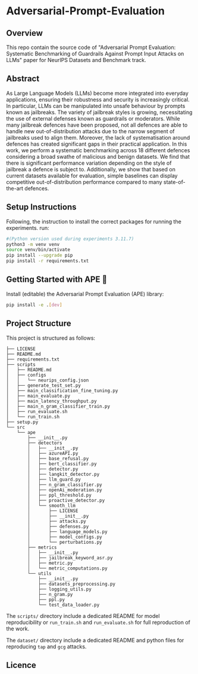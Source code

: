 # Adversarial-Prompt-Evaluation

## Overview

This repo contain the source code of "Adversarial Prompt Evaluation: Systematic
Benchmarking of Guardrails Against Prompt Input
Attacks on LLMs" paper for NeurIPS Datasets and Benchmark track. 

## Abstract

As Large Language Models (LLMs) become more integrated into everyday applications, ensuring their robustness and security is increasingly critical.
In particular, LLMs can be manipulated into unsafe behaviour by prompts known as jailbreaks. The variety of jailbreak styles is growing, necessitating the use of external defenses known as guardrails or moderators. While many jailbreak defences have been proposed, not all defences are able to handle new out-of-distribution attacks due to the narrow segment of jailbreaks used to align them.
Moreover, the lack of systematisation around defences has created significant gaps in their practical application.
In this work, we perform a systematic benchmarking across 18 different defences considering a broad swathe of malicious and benign datasets.
We find that there is significant performance variation depending on the style of jailbreak a defence is subject to.
Additionally, we show that based on current datasets available for evaluation, simple baselines can display competitive out-of-distribution performance compared to many state-of-the-art defences.


## Setup Instructions

Following, the instruction to install the correct packages for running the experiments. run:
```bash
#(Python version used during experiments 3.11.7)
python3 -m venv venv
source venv/bin/activate
pip install --upgrade pip
pip install -r requirements.txt
```

## Getting Started with APE 🦍
Install (editable) the Adversarial Prompt Evaluation (APE) library:
```bash
pip install -e .[dev]
```

## Project Structure
This project is structured as follows:

```
├── LICENSE
├── README.md
├── requirements.txt
├── scripts
│   ├── README.md
│   ├── configs
│   │   └── neurips_config.json
│   ├── generate_test_set.py
│   ├── main_classification_fine_tuning.py
│   ├── main_evaluate.py
│   ├── main_latency_throughput.py
│   ├── main_n_gram_classifier_train.py
│   ├── run_evaluate.sh
│   └── run_train.sh
├── setup.py
└── src
    └── ape
        ├── __init__.py
        ├── detectors
        │   ├── __init__.py
        │   ├── azureAPI.py
        │   ├── base_refusal.py
        │   ├── bert_classifier.py
        │   ├── detector.py
        │   ├── langkit_detector.py
        │   ├── llm_guard.py
        │   ├── n_gram_classifier.py
        │   ├── openAi_moderation.py
        │   ├── ppl_threshold.py
        │   ├── proactive_detector.py
        │   └── smooth_llm
        │       ├── LICENSE
        │       ├── __init__.py
        │       ├── attacks.py
        │       ├── defenses.py
        │       ├── language_models.py
        │       ├── model_configs.py
        │       └── perturbations.py
        ├── metrics
        │   ├── __init__.py
        │   ├── jailbreak_keyword_asr.py
        │   ├── metric.py
        │   └── metric_computations.py
        └── utils
            ├── __init__.py
            ├── datasets_preprocessing.py
            ├── logging_utils.py
            ├── n_gram.py
            ├── ppl.py
            └── test_data_loader.py

```

The `scripts/` directory include a dedicated README for model reproducibility or `run_train.sh` and `run_evaluate.sh` for full reproduction of the work.

The `dataset/` directory include a dedicated README and python files for reproducing `tap` and `gcg` attacks.
 
## Licence
